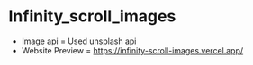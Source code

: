 # Infinity_scroll_images
* Image api = Used unsplash api
* Website Preview = https://infinity-scroll-images.vercel.app/

